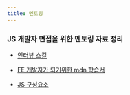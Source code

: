 ```yaml
---
title: 멘토링
---
```


### JS 개발자 면접을 위한 멘토링 자료 정리

- [인터뷰 스킬](../interview)

- [FE 개발자가 되기위한 mdn 학습서](https://developer.mozilla.org/ko/docs/orphaned/Learn/Front-end_web_developer)

- [JS 구성요소](https://developer.mozilla.org/ko/docs/Learn/JavaScript/Building_blocks)